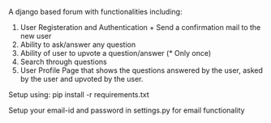 A django based forum with functionalities including:
1. User Registeration and Authentication + Send a confirmation mail to the new user
2. Ability to ask/answer any question
3. Ability of user to upvote a question/answer (* Only once)
4. Search through questions
5. User Profile Page that shows the questions answered by the user, asked by the user and upvoted by the user.

Setup using:
pip install -r requirements.txt

Setup your email-id and password in settings.py for email functionality
